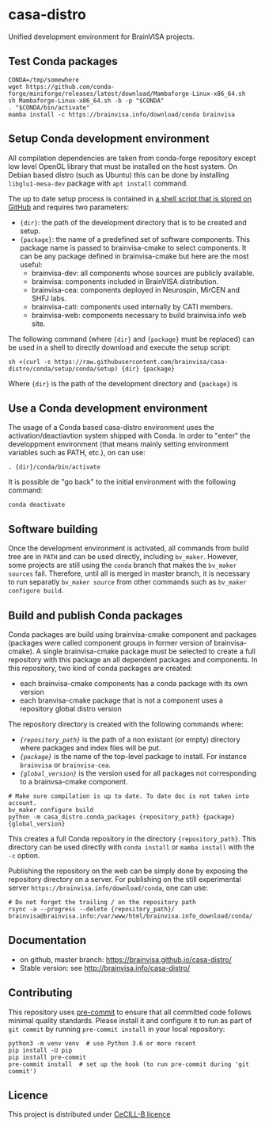 # casa-distro
Unified development environment for BrainVISA projects.

## Test Conda packages

```
CONDA=/tmp/somewhere
wget https://github.com/conda-forge/miniforge/releases/latest/download/Mambaforge-Linux-x86_64.sh
sh Mambaforge-Linux-x86_64.sh -b -p "$CONDA"
. "$CONDA/bin/activate"
mamba install -c https://brainvisa.info/download/conda brainvisa
```

## Setup Conda development environment

All compilation dependencies are taken from conda-forge repository except low level OpenGL library that must be installed on the host system. On Debian based distro (such as Ubuntu) this can be done by installing `libglu1-mesa-dev` package with `apt install` command.

The up to date setup process is contained in [a shell script that is stored on GitHub](https://raw.githubusercontent.com/brainvisa/casa-distro/conda/setup/conda/setup) and requires two parameters:
- `{dir}`: the path of the development directory that is to be created and setup.
- `{package}`: the name of a predefined set of software components. This package name is passed to brainvisa-cmake to select components. It can be any package defined in brainvisa-cmake but here are the most useful:
  - brainvisa-dev: all components whose sources are publicly available.
  - brainvisa: components included in BrainVISA distribution.
  - brainvisa-cea: components deployed in Neurospin, MirCEN and SHFJ labs.
  - brainvisa-cati: components used internally by CATI members.
  - brainvisa-web: components necessary to build brainvisa.info web site.

The following command (where `{dir}` and `{package}` must be replaced) can be used in a shell to directly download and execute the setup script:

```shell
sh <(curl -s https://raw.githubusercontent.com/brainvisa/casa-distro/conda/setup/conda/setup) {dir} {package}
```

Where `{dir}` is the path of the development directory and `{package}` is 

## Use a Conda development environment

The usage of a Conda based casa-distro environment uses the activation/deactiavtion system shipped with Conda. In order to "enter" the developpment environment (that means mainly setting environment variables such as PATH, etc.), on can use:

```
. {dir}/conda/bin/activate
```

It is possible de "go back" to the initial environment with the following command:

```
conda deactivate
```

## Software building

Once the development environment is activated, all commands from build tree are in `PATH` and can be used directly, including `bv_maker`. However, some projects are still using the `conda` branch that makes the `bv_maker sources` fail. Therefore, until all is merged in master branch, it is necessary to run separatly `bv_maker source` from other commands such as `bv_maker configure build`.

## Build and publish Conda packages

Conda packages are build using brainvisa-cmake component and packages (packages were called component groups in former version of brainvisa-cmake). A single brainvisa-cmake package must be selected to create a full repository with this package an all dependent packages and components. In this repository, two kind of conda packages are created:

- each brainvisa-cmake components has a conda package with its own version
- each branvisa-cmake package that is not a component uses a repository global distro version

The repository directory is created with the following commands where:
- *`{repository_path}`* is the path of a non existant (or empty) directory where packages and index files will be put.
- *`{package}`* is the name of the top-level package to install. For instance `brainvisa` or `brainvisa-cea`.
- *`{global_version}`* is the version used for all packages not corresponding to a brainvsa-cmake component.

```
# Make sure compilation is up to date. To date doc is not taken into account.
bv_maker configure build
python -m casa_distro.conda_packages {repository_path} {package} {global_version}
```



This creates a full Conda repository in the directory `{repository_path}`. This directory can be used directly with `conda install` or `mamba install` with the `-c` option.

Publishing the repository on the web can be simply done by exposing the repository directory on a server. For publishing on the still experimental server `https://brainvisa.info/download/conda`, one can use: 

```
# Do not forget the trailing / on the repository path
rsync -a --progress --delete {repository_path}/ brainvisa@brainvisa.info:/var/www/html/brainvisa.info_download/conda/
```

## Documentation

* on github, master branch: https://brainvisa.github.io/casa-distro/
* Stable version: see http://brainvisa.info/casa-distro/

## Contributing

This repository uses [pre-commit](https://pre-commit.com/) to ensure that all committed code follows minimal quality standards. Please install it and configure it to run as part of ``git commit`` by running ``pre-commit install`` in your local repository:

```shell
python3 -m venv venv  # use Python 3.6 or more recent
pip install -U pip
pip install pre-commit
pre-commit install  # set up the hook (to run pre-commit during 'git commit')
```


## Licence
This project is distributed under [CeCILL-B licence](http://www.cecill.info/licences/Licence_CeCILL-B_V1-en.html)
